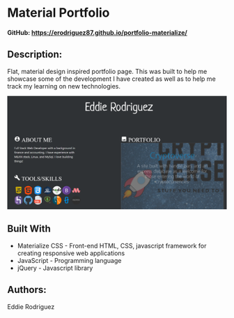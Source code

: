 # Material Portfolio
#### GitHub:  https://erodriguez87.github.io/portfolio-materialize/


## Description:
Flat, material design inspired portfolio page. This was built to help me showcase some of the development I have created as well as to help me track my learning on new technologies.

![title image](images/title.png)

## Built With
- Materialize CSS - Front-end HTML, CSS, javascript framework for creating responsive web applications
- JavaScript - Programming language
- jQuery - Javascript library

## Authors:  
Eddie Rodriguez
